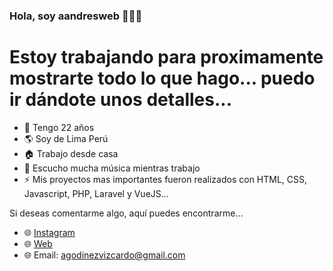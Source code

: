 ### Hola, soy aandresweb 👋👨‍💻

# Estoy trabajando para proximamente mostrarte todo lo que hago... puedo ir dándote unos detalles...

- 🌱 Tengo 22 años
- 🌎 Soy de Lima Perú
- 🏠 Trabajo desde casa
- 💛 Escucho mucha música mientras trabajo
- ⚡ Mis proyectos mas importantes fueron realizados con HTML, CSS, Javascript, PHP, Laravel y VueJS...

Si deseas comentarme algo, aquí puedes encontrarme...

- 🌐 [Instagram](https://www.instagram.com/aandresweb/) 
- 🌐 [Web](https://aandresweb.com) 
- 🌐 Email: agodinezvizcardo@gmail.com

